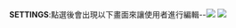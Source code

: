 **SETTINGS**:點選後會出現以下畫面來讓使用者進行編輯--![](https://dl.dropboxusercontent.com/s/z5847a45p1x99tl/%E8%9E%A2%E5%B9%95%E6%88%AA%E5%9C%96%202015-01-13%2017.41.33.png?dl=0!)
![](https://dl.dropboxusercontent.com/s/rmhu3dyrhc49jxx/%E8%9E%A2%E5%B9%95%E6%88%AA%E5%9C%96%202015-01-13%2017.40.09.png?dl=0)
